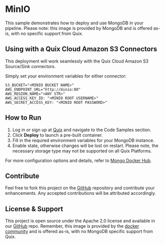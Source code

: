 # MinIO

This sample demonstrates how to deploy and use MongoDB in your pipeline. Please note: this image is provided by MongoDB and is offered as-is, with no specific support from Quix.

## Using with a Quix Cloud Amazon S3 Connectors

This deployment will work seamlessly with the Quix Cloud Amazon S3 Source/Sink connectors.

Simply set your environment variables for either connector:

```shell
S3_BUCKET="<MINIO BUCKET NAME>"
AWS_ENDPOINT_URL="http://minio:80"
AWS_REGION_NAME="<ANY STR>"
AWS_ACCESS_KEY_ID: "<MINIO ROOT USERNAME>"
AWS_SECRET_ACCESS_KEY: "<MINIO ROOT PASSWORD>"

```

## How to Run

1. Log in or sign up at [Quix](https://portal.platform.quix.io/signup?xlink=github) and navigate to the Code Samples section.
2. Click **Deploy** to launch a pre-built container.
3. Fill in the required environment variables for your MongoDB instance.
4. Enable state, otherwise changes will be lost on restart. Please note, the necessary storage type may not be supported on all Quix Platforms.

For more configuration options and details, refer to [Mongo Docker Hub](https://hub.docker.com/_/mongo).


## Contribute

Feel free to fork this project on the [GitHub](https://github.com/quixio/quix-samples) repository and contribute your enhancements. Any accepted contributions will be attributed accordingly.

## License & Support

This project is open source under the Apache 2.0 license and available in our [GitHub](https://github.com/quixio/quix-samples) repo. Remember, this image is provided by the [docker community](https://github.com/docker-library/mongo) and is offered as-is, with no MongoDB specific support from Quix.
